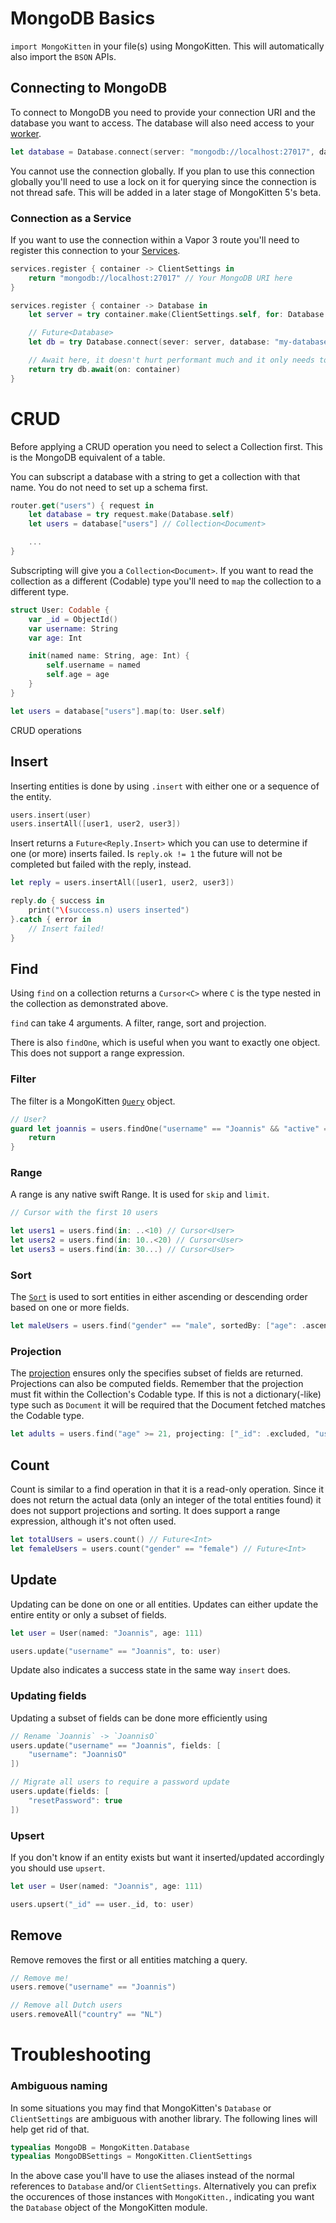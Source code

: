 # MongoDB Basics

`import MongoKitten` in your file(s) using MongoKitten. This will automatically also import the `BSON` APIs.

## Connecting to MongoDB

To connect to MongoDB you need to provide your connection URI and the database you want to access.
The database will also need access to your [worker](../../async/eventloop.md).

```swift
let database = Database.connect(server: "mongodb://localhost:27017", database: "test-db", worker: worker) // Future<Database>
```

You cannot use the connection globally. If you plan to use this connection globally you'll need to use a lock on it for querying since the connection is not thread safe. This will be added in a later stage of MongoKitten 5's beta.

### Connection as a Service

If you want to use the connection within a Vapor 3 route you'll need to register this connection to your [Services](../../concepts/services.md).

```swift
services.register { container -> ClientSettings in
    return "mongodb://localhost:27017" // Your MongoDB URI here
}

services.register { container -> Database in
    let server = try container.make(ClientSettings.self, for: Database.self)

    // Future<Database>
    let db = try Database.connect(sever: server, database: "my-database", worker: container)

    // Await here, it doesn't hurt performant much and it only needs to wait once per worker
    return try db.await(on: container)
}
```

# CRUD

Before applying a CRUD operation you need to select a Collection first. This is the MongoDB equivalent of a table.

You can subscript a database with a string to get a collection with that name. You do not need to set up a schema first.

```swift
router.get("users") { request in
    let database = try request.make(Database.self)
    let users = database["users"] // Collection<Document>

    ...
}
```

Subscripting will give you a `Collection<Document>`. If you want to read the collection as a different (Codable) type you'll need to `map` the collection to a different type.

```swift
struct User: Codable {
    var _id = ObjectId()
    var username: String
    var age: Int

    init(named name: String, age: Int) {
        self.username = named
        self.age = age
    }
}

let users = database["users"].map(to: User.self)
```

CRUD operations

## Insert

Inserting entities is done by using `.insert` with either one or a sequence of the entity.

```swift
users.insert(user)
users.insertAll([user1, user2, user3])
```

Insert returns a `Future<Reply.Insert>` which you can use to determine if one (or more) inserts failed. Is `reply.ok != 1` the future will not be completed but failed with the reply, instead.

```swift
let reply = users.insertAll([user1, user2, user3])

reply.do { success in
    print("\(success.n) users inserted")
}.catch { error in
    // Insert failed!
}
```

## Find

Using `find` on a collection returns a `Cursor<C>` where `C` is the type nested in the collection as demonstrated above.

`find` can take 4 arguments. A filter, range, sort and projection.

There is also `findOne`, which is useful when you want to exactly one object. This does not support a range expression.

### Filter

The filter is a MongoKitten [`Query`](query.md) object.

```swift
// User?
guard let joannis = users.findOne("username" == "Joannis" && "active" == true) else {
    return
}
```

### Range

A range is any native swift Range. It is used for `skip` and `limit`.

```swift
// Cursor with the first 10 users

let users1 = users.find(in: ..<10) // Cursor<User>
let users2 = users.find(in: 10..<20) // Cursor<User>
let users3 = users.find(in: 30...) // Cursor<User>
```

### Sort

The [`Sort`](sort.md) is used to sort entities in either ascending or descending order based on one or more fields.

```swift
let maleUsers = users.find("gender" == "male", sortedBy: ["age": .ascending]) // Cursor<User>
```

### Projection

The [projection](projection.md) ensures only the specifies subset of fields are returned. Projections can also be computed fields. Remember that the projection must fit within the Collection's Codable type. If this is not a dictionary(-like) type such as `Document` it will be required that the Document fetched matches the Codable type.

```swift
let adults = users.find("age" >= 21, projecting: ["_id": .excluded, "username": .included]) // Cursor<User>
```

## Count

Count is similar to a find operation in that it is a read-only operation. Since it does not return the actual data (only an integer of the total entities found) it does not support projections and sorting. It does support a range expression, although it's not often used.

```swift
let totalUsers = users.count() // Future<Int>
let femaleUsers = users.count("gender" == "female") // Future<Int>
```

## Update

Updating can be done on one or all entities. Updates can either update the entire entity or only a subset of fields.

```swift
let user = User(named: "Joannis", age: 111)

users.update("username" == "Joannis", to: user)
```

Update also indicates a success state in the same way `insert` does.

### Updating fields

Updating a subset of fields can be done more efficiently using

```swift
// Rename `Joannis` -> `JoannisO`
users.update("username" == "Joannis", fields: [
    "username": "JoannisO"
])

// Migrate all users to require a password update
users.update(fields: [
    "resetPassword": true
])
```

### Upsert

If you don't know if an entity exists but want it inserted/updated accordingly you should use `upsert`.

```swift
let user = User(named: "Joannis", age: 111)

users.upsert("_id" == user._id, to: user)
```

## Remove

Remove removes the first or all entities matching a query.

```swift
// Remove me!
users.remove("username" == "Joannis")

// Remove all Dutch users
users.removeAll("country" == "NL")
```

# Troubleshooting

### Ambiguous naming

In some situations you may find that MongoKitten's `Database` or `ClientSettings` are ambiguous with another library. The following lines will help get rid of that.

```swift
typealias MongoDB = MongoKitten.Database
typealias MongoDBSettings = MongoKitten.ClientSettings
```

In the above case you'll have to use the aliases instead of the normal references to `Database` and/or `ClientSettings`. Alternatively you can prefix the occurences of those instances with `MongoKitten.`, indicating you want the `Database` object of the MongoKitten module.
